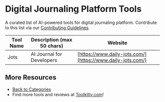 # Digital Journaling Platform Tools

A curated list of AI-powered tools for digital journaling platform. Contribute to this list via our [Contributing Guidelines](../CONTRIBUTING.md).

| Tool Name | Description (max 50 chars) | Website |
|-----------|----------------------------|---------|
| Jots | AI Journal for Developers | [https://www.daily-jots.com/](https://www.daily-jots.com/) |

## More Resources
- [Back to Categories](../README.md)
- Find more tools and reviews at [Toolkitly.com](https://toolkitly.com)!

